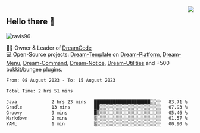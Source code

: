 <img align='right' src="https://github-readme-stats.vercel.app/api?username=Ravis96&show_icons=true">

## Hello there 👋
<p align="left"> <img src="https://komarev.com/ghpvc/?username=ravis96&label=Profile%20views&color=0e75b6&style=flat" alt="ravis96" /> </p>

👨‍💻 Owner & Leader of [DreamCode](https://github.com/DreamPoland) <br>
💻 Open-Source projects: [Dream-Template](https://github.com/DreamPoland/dream-template) on [Dream-Platform](https://github.com/DreamPoland/dream-platform), [Dream-Menu](https://github.com/DreamPoland/dream-menu), [Dream-Command](https://github.com/DreamPoland/dream-command), [Dream-Notice](https://github.com/DreamPoland/dream-notice), [Dream-Utilities](https://github.com/DreamPoland/dream-utilities) and +500 bukkit/bungee plugins.

<!--START_SECTION:waka-->

```txt
From: 08 August 2023 - To: 15 August 2023

Total Time: 2 hrs 51 mins

Java             2 hrs 23 mins   █████████████████████░░░░   83.71 %
Gradle           13 mins         ██░░░░░░░░░░░░░░░░░░░░░░░   07.93 %
Groovy           9 mins          █▒░░░░░░░░░░░░░░░░░░░░░░░   05.46 %
Markdown         2 mins          ▒░░░░░░░░░░░░░░░░░░░░░░░░   01.57 %
YAML             1 min           ▒░░░░░░░░░░░░░░░░░░░░░░░░   00.90 %
```

<!--END_SECTION:waka-->
